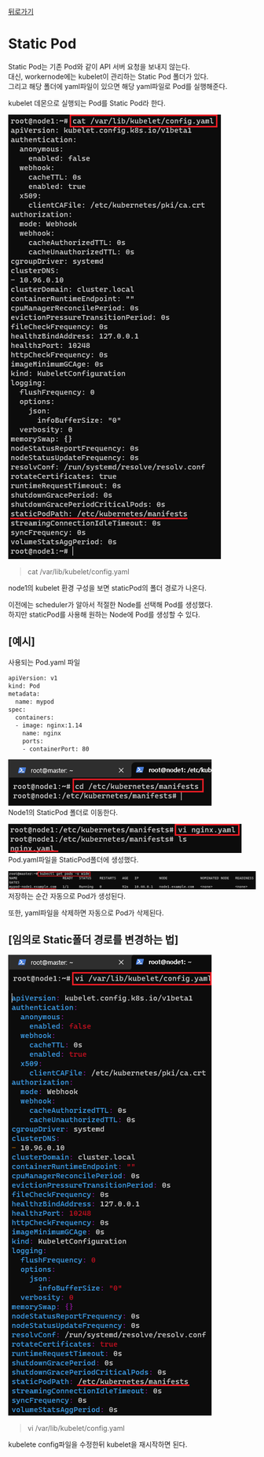 [뒤로가기](../../README.md)<br>

# Static Pod

Static Pod는 기존 Pod와 같이 API 서버 요청을 보내지 않는다.<br>
대신, workernode에는 kubelet이 관리하는 Static Pod 폴더가 있다.<br>
그리고 해당 폴더에 yaml파일이 있으면
해당 yaml파일로 Pod를 실행해준다.<br>

kubelet 데몬으로 실행되는 Pod를 Static Pod라 한다.

![img](../Img/k8s_staticpod1.png)

> cat /var/lib/kubelet/config.yaml

node1의 kubelet 환경 구성을 보면
staticPod의 폴더 경로가 나온다.<br>

이전에는 scheduler가 알아서 적절한 Node를 선택해 Pod를 생성했다.<br>
하지만 staticPod를 사용해 원하는 Node에 Pod를 생성할 수 있다.<br>

## [예시]

사용되는 Pod.yaml 파일

```
apiVersion: v1
kind: Pod
metadata:
  name: mypod
spec:
  containers:
  - image: nginx:1.14
    name: nginx
    ports:
    - containerPort: 80
```

![img](../Img/k8s_staticpod2.png)<br>
Node1의 StaticPod 폴더로 이동한다.<br>

![img](../Img/k8s_staticpod3.png)<br>
Pod.yaml파일을 StaticPod폴더에 생성했다.<br>

![img](../Img/k8s_staticpod4.png)<br>
저장하는 순간 자동으로 Pod가 생성된다.<br>

또한, yaml파일을 삭제하면 자동으로 Pod가 삭제된다.

## [임의로 Static폴더 경로를 변경하는 법]

![img](../Img/k8s_staticpod5.png)<br>

> vi /var/lib/kubelet/config.yaml

kubelete config파일을 수정한뒤 kubelet을 재시작하면 된다.<br>
